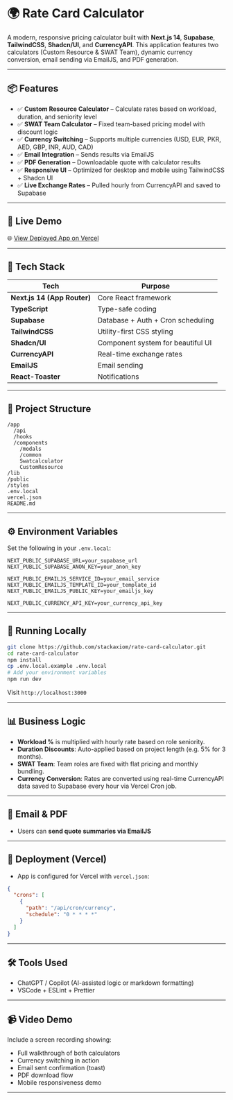 # 🌍 Rate Card Calculator

A modern, responsive pricing calculator built with **Next.js 14**, **Supabase**, **TailwindCSS**, **Shadcn/UI**, and **CurrencyAPI**. This application features two calculators (Custom Resource & SWAT Team), dynamic currency conversion, email sending via EmailJS, and PDF generation.

---

## 📦 Features

- ✅ **Custom Resource Calculator** – Calculate rates based on workload, duration, and seniority level
- ✅ **SWAT Team Calculator** – Fixed team-based pricing model with discount logic
- ✅ **Currency Switching** – Supports multiple currencies (USD, EUR, PKR, AED, GBP, INR, AUD, CAD)
- ✅ **Email Integration** – Sends results via EmailJS
- ✅ **PDF Generation** – Downloadable quote with calculator results
- ✅ **Responsive UI** – Optimized for desktop and mobile using TailwindCSS + Shadcn UI
- ✅ **Live Exchange Rates** – Pulled hourly from CurrencyAPI and saved to Supabase

---

## 🚀 Live Demo

🌐 [View Deployed App on Vercel](https://your-app-url.vercel.app)

---

## 🧠 Tech Stack

| Tech | Purpose |
|------|---------|
| **Next.js 14 (App Router)** | Core React framework |
| **TypeScript** | Type-safe coding |
| **Supabase** | Database + Auth + Cron scheduling |
| **TailwindCSS** | Utility-first CSS styling |
| **Shadcn/UI** | Component system for beautiful UI |
| **CurrencyAPI** | Real-time exchange rates |
| **EmailJS** | Email sending |
| **React-Toaster** | Notifications |

---

## 🧩 Project Structure

```
/app
  /api
  /hooks
  /components
    /modals
    /common
    Swatcalculator
    CustomResource
/lib
/public
/styles
.env.local
vercel.json
README.md
```

---

## ⚙️ Environment Variables

Set the following in your `.env.local`:

```env
NEXT_PUBLIC_SUPABASE_URL=your_supabase_url
NEXT_PUBLIC_SUPABASE_ANON_KEY=your_anon_key

NEXT_PUBLIC_EMAILJS_SERVICE_ID=your_email_service
NEXT_PUBLIC_EMAILJS_TEMPLATE_ID=your_template_id
NEXT_PUBLIC_EMAILJS_PUBLIC_KEY=your_emailjs_key

NEXT_PUBLIC_CURRENCY_API_KEY=your_currency_api_key
```

---

## 🧪 Running Locally

```bash
git clone https://github.com/stackaxiom/rate-card-calculator.git
cd rate-card-calculator
npm install
cp .env.local.example .env.local
# Add your environment variables
npm run dev
```

Visit `http://localhost:3000`

---

## 📊 Business Logic

- **Workload %** is multiplied with hourly rate based on role seniority.
- **Duration Discounts**: Auto-applied based on project length (e.g. 5% for 3 months).
- **SWAT Team**: Team roles are fixed with flat pricing and monthly bundling.
- **Currency Conversion**: Rates are converted using real-time CurrencyAPI data saved to Supabase every hour via Vercel Cron job.

---

## 📩 Email & PDF

- Users can **send quote summaries via EmailJS**

---

## 📁 Deployment (Vercel)

- App is configured for Vercel with `vercel.json`:
```json
{
  "crons": [
    {
      "path": "/api/cron/currency",
      "schedule": "0 * * * *"
    }
  ]
}
```

---

## 🛠️ Tools Used

- ChatGPT / Copilot (AI-assisted logic or markdown formatting)
- VSCode + ESLint + Prettier

---

## 📹 Video Demo

Include a screen recording showing:

- Full walkthrough of both calculators
- Currency switching in action
- Email sent confirmation (toast)
- PDF download flow
- Mobile responsiveness demo

---

